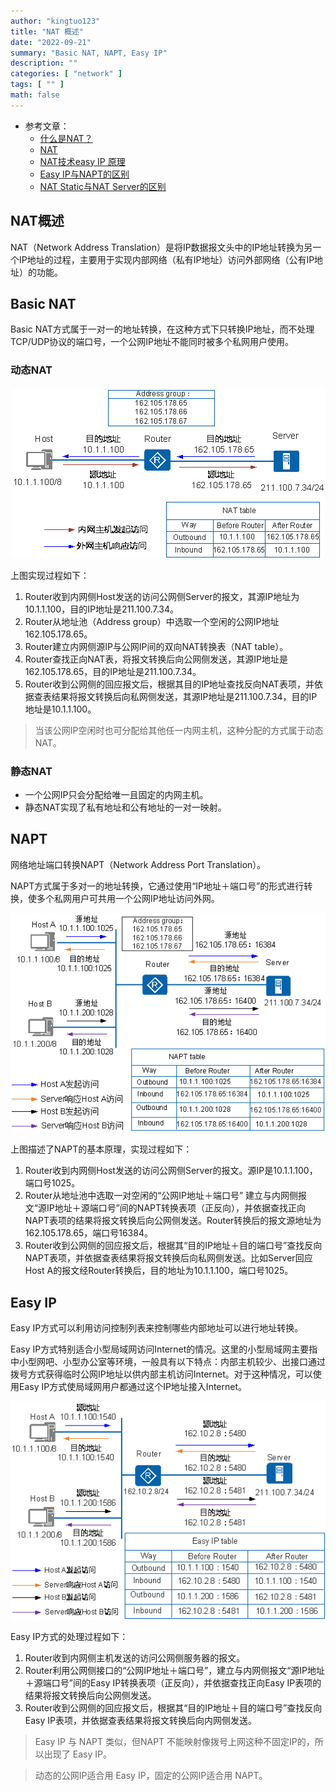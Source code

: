 ```yaml
---
author: "kingtuo123"
title: "NAT 概述"
date: "2022-09-21"
summary: "Basic NAT, NAPT, Easy IP"
description: ""
categories: [ "network" ]
tags: [ "" ]
math: false
---
```


- 参考文章：
  - [什么是NAT？](https://info.support.huawei.com/info-finder/encyclopedia/zh/NAT.html)
  - [NAT](https://support.huawei.com/enterprise/zh/doc/EDOC1100086644#zh-cn_topic_0166436068_dc_fd_nat_section000401)
  - [NAT技术easy IP 原理](https://blog.csdn.net/BIGmustang/article/details/106673081)
  - [Easy IP与NAPT的区别](https://forum.huawei.com/enterprise/zh/thread-173507-1-1.html)
  - [NAT Static与NAT Server的区别](https://forum.huawei.com/enterprise/zh/thread-262683.html)

## NAT概述

NAT（Network Address Translation）是将IP数据报文头中的IP地址转换为另一个IP地址的过程，主要用于实现内部网络（私有IP地址）访问外部网络（公有IP地址）的功能。

## Basic NAT

Basic NAT方式属于一对一的地址转换，在这种方式下只转换IP地址，而不处理TCP/UDP协议的端口号，一个公网IP地址不能同时被多个私网用户使用。

### 动态NAT

<div align="center">
    <img src="1.png" style="max-height:500px"></img>
</div>

上图实现过程如下：

1. Router收到内网侧Host发送的访问公网侧Server的报文，其源IP地址为10.1.1.100，目的IP地址是211.100.7.34。
2. Router从地址池（Address group）中选取一个空闲的公网IP地址162.105.178.65。
3. Router建立内网侧源IP与公网IP间的双向NAT转换表（NAT table）。
4. Router查找正向NAT表，将报文转换后向公网侧发送，其源IP地址是162.105.178.65，目的IP地址是211.100.7.34。
5. Router收到公网侧的回应报文后，根据其目的IP地址查找反向NAT表项，并依据查表结果将报文转换后向私网侧发送，其源IP地址是211.100.7.34，目的IP地址是10.1.1.100。

> 当该公网IP空闲时也可分配给其他任一内网主机，这种分配的方式属于动态NAT。

### 静态NAT

 - 一个公网IP只会分配给唯一且固定的内网主机。
 - 静态NAT实现了私有地址和公有地址的一对一映射。

## NAPT
网络地址端口转换NAPT（Network Address Port Translation）。

NAPT方式属于多对一的地址转换，它通过使用“IP地址＋端口号”的形式进行转换，使多个私网用户可共用一个公网IP地址访问外网。

<div align="center">
    <img src="2.png" style="max-height:500px"></img>
</div>

上图描述了NAPT的基本原理，实现过程如下：

1. Router收到内网侧Host发送的访问公网侧Server的报文。源IP是10.1.1.100，端口号1025。
2. Router从地址池中选取一对空闲的“公网IP地址＋端口号” 建立与内网侧报文“源IP地址＋源端口号”间的NAPT转换表项（正反向），并依据查找正向NAPT表项的结果将报文转换后向公网侧发送。Router转换后的报文源地址为162.105.178.65，端口号16384。
3. Router收到公网侧的回应报文后，根据其“目的IP地址＋目的端口号”查找反向NAPT表项，并依据查表结果将报文转换后向私网侧发送。比如Server回应Host A的报文经Router转换后，目的地址为10.1.1.100，端口号1025。

## Easy IP

Easy IP方式可以利用访问控制列表来控制哪些内部地址可以进行地址转换。

Easy IP方式特别适合小型局域网访问Internet的情况。这里的小型局域网主要指中小型网吧、小型办公室等环境，一般具有以下特点：内部主机较少、出接口通过拨号方式获得临时公网IP地址以供内部主机访问Internet。对于这种情况，可以使用Easy IP方式使局域网用户都通过这个IP地址接入Internet。

<div align="center">
    <img src="3.png" style="max-height:500px"></img>
</div>

Easy IP方式的处理过程如下：
1. Router收到内网侧主机发送的访问公网侧服务器的报文。
2. Router利用公网侧接口的“公网IP地址＋端口号”，建立与内网侧报文“源IP地址＋源端口号”间的Easy IP转换表项（正反向），并依据查找正向Easy IP表项的结果将报文转换后向公网侧发送。
3. Router收到公网侧的回应报文后，根据其“目的IP地址＋目的端口号”查找反向Easy IP表项，并依据查表结果将报文转换后向内网侧发送。

> Easy IP 与 NAPT 类似，但NAPT 不能映射像拨号上网这种不固定IP的，所以出现了 Easy IP。

> 动态的公网IP适合用 Easy IP，固定的公网IP适合用 NAPT。
